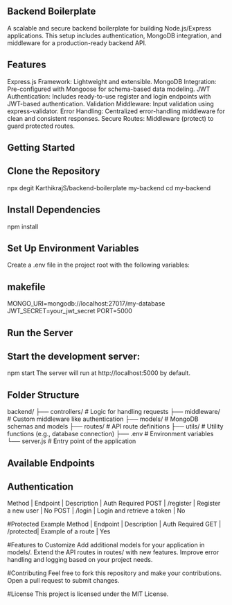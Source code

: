 ## Backend Boilerplate
A scalable and secure backend boilerplate for building Node.js/Express applications. This setup includes authentication, MongoDB integration, and middleware for a production-ready backend API.

## Features
Express.js Framework: Lightweight and extensible.
MongoDB Integration: Pre-configured with Mongoose for schema-based data modeling.
JWT Authentication: Includes ready-to-use register and login endpoints with JWT-based authentication.
Validation Middleware: Input validation using express-validator.
Error Handling: Centralized error-handling middleware for clean and consistent responses.
Secure Routes: Middleware (protect) to guard protected routes.

## Getting Started
## Clone the Repository

npx degit KarthikrajS/backend-boilerplate my-backend
cd my-backend

## Install Dependencies
npm install

##  Set Up Environment Variables
Create a .env file in the project root with the following variables:

## makefile

MONGO_URI=mongodb://localhost:27017/my-database
JWT_SECRET=your_jwt_secret
PORT=5000

## Run the Server
## Start the development server:
npm start
The server will run at http://localhost:5000 by default.

## Folder Structure

backend/
├── controllers/        # Logic for handling requests
├── middleware/         # Custom middleware like authentication
├── models/             # MongoDB schemas and models
├── routes/             # API route definitions
├── utils/              # Utility functions (e.g., database connection)
├── .env                # Environment variables
└── server.js           # Entry point of the application


## Available Endpoints
## Authentication
Method  |   Endpoint  |     Description	                |   Auth Required
POST    |   /register |	    Register a new user         |   No
POST    |   /login    |     Login and retrieve a token	|   No

#Protected Example
Method  |   Endpoint  |     Description         |	Auth Required
GET	    |   /protected|     Example of a route	|   Yes

#Features to Customize
Add additional models for your application in models/.
Extend the API routes in routes/ with new features.
Improve error handling and logging based on your project needs.

#Contributing
Feel free to fork this repository and make your contributions. Open a pull request to submit changes.

#License
This project is licensed under the MIT License.

